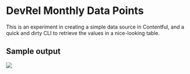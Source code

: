 # DevRel Monthly Data Points

This is an experiment in creating a simple data source in Contentful, and a quick and dirty CLI to retrieve the values in a nice-looking table.

## Sample output

![](http://drops.ricardoalcocer.com/contentful_drops/Screen%20Shot%202017-03-28%20at%2010.04.46%20AM.png)
